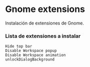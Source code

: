 # Gnome extensions

Instalación de extensiones de Gnome.

### Lista de extensiones a instalar

```
Hide top bar
Disable Workspace popup
Disable Workspace animation
unlockDialogBackground
```
